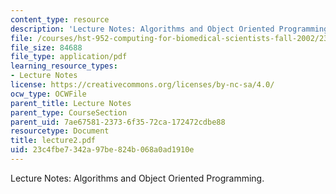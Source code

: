 ```yaml
---
content_type: resource
description: 'Lecture Notes: Algorithms and Object Oriented Programming.'
file: /courses/hst-952-computing-for-biomedical-scientists-fall-2002/23c4fbe7342a97be824b068a0ad1910e_lecture2.pdf
file_size: 84688
file_type: application/pdf
learning_resource_types:
- Lecture Notes
license: https://creativecommons.org/licenses/by-nc-sa/4.0/
ocw_type: OCWFile
parent_title: Lecture Notes
parent_type: CourseSection
parent_uid: 7ae67581-2373-6f35-72ca-172472cdbe88
resourcetype: Document
title: lecture2.pdf
uid: 23c4fbe7-342a-97be-824b-068a0ad1910e
---
```

Lecture Notes: Algorithms and Object Oriented Programming.